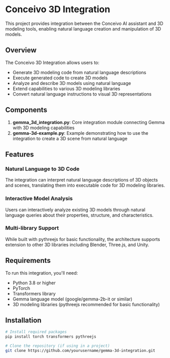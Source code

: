 # Conceivo 3D Integration

This project provides integration between the Conceivo AI assistant and 3D modeling tools, enabling natural language creation and manipulation of 3D models.

## Overview

The Conceivo 3D Integration allows users to:
- Generate 3D modeling code from natural language descriptions
- Execute generated code to create 3D models
- Analyze and describe 3D models using natural language
- Extend capabilities to various 3D modeling libraries
- Convert natural language instructions to visual 3D representations

## Components

1. **gemma_3d_integration.py**: Core integration module connecting Gemma with 3D modeling capabilities
2. **gemma-3d-example.py**: Example demonstrating how to use the integration to create a 3D scene from natural language

## Features

### Natural Language to 3D Code
The integration can interpret natural language descriptions of 3D objects and scenes, translating them into executable code for 3D modeling libraries.

### Interactive Model Analysis
Users can interactively analyze existing 3D models through natural language queries about their properties, structure, and characteristics.

### Multi-library Support
While built with pythreejs for basic functionality, the architecture supports extension to other 3D libraries including Blender, Three.js, and Unity.

## Requirements

To run this integration, you'll need:
- Python 3.8 or higher
- PyTorch
- Transformers library
- Gemma language model (google/gemma-2b-it or similar)
- 3D modeling libraries (pythreejs recommended for basic functionality)

## Installation

```bash
# Install required packages
pip install torch transformers pythreejs

# Clone the repository (if using in a project)
git clone https://github.com/yourusername/gemma-3d-integration.git
```